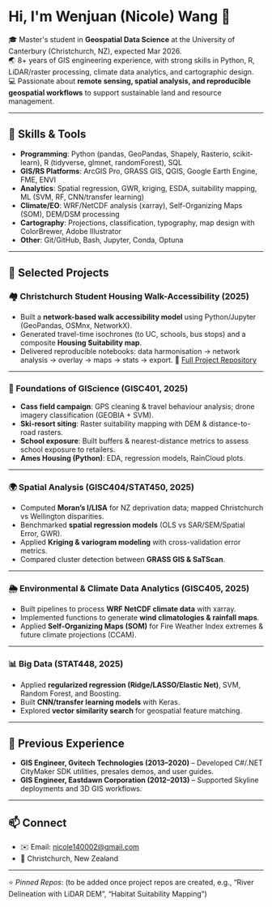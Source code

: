 # Hi, I'm Wenjuan (Nicole) Wang 👋

🎓 Master's student in **Geospatial Data Science** at the University of Canterbury (Christchurch, NZ), expected Mar 2026.  
🌏 8+ years of GIS engineering experience, with strong skills in Python, R, LiDAR/raster processing, climate data analytics, and cartographic design.  
💻 Passionate about **remote sensing, spatial analysis, and reproducible geospatial workflows** to support sustainable land and resource management.  

---

## 🔧 Skills & Tools
- **Programming**: Python (pandas, GeoPandas, Shapely, Rasterio, scikit-learn), R (tidyverse, glmnet, randomForest), SQL  
- **GIS/RS Platforms**: ArcGIS Pro, GRASS GIS, QGIS, Google Earth Engine, FME, ENVI  
- **Analytics**: Spatial regression, GWR, kriging, ESDA, suitability mapping, ML (SVM, RF, CNN/transfer learning)  
- **Climate/EO**: WRF/NetCDF analysis (xarray), Self-Organizing Maps (SOM), DEM/DSM processing  
- **Cartography**: Projections, classification, typography, map design with ColorBrewer, Adobe Illustrator  
- **Other**: Git/GitHub, Bash, Jupyter, Conda, Optuna  

---

## 📌 Selected Projects

### 🏘 Christchurch Student Housing Walk-Accessibility (2025)
- Built a **network-based walk accessibility model** using Python/Jupyter (GeoPandas, OSMnx, NetworkX).
- Generated travel-time isochrones (to UC, schools, bus stops) and a composite **Housing Suitability map**.
- Delivered reproducible notebooks: data harmonisation → network analysis → overlay → maps → stats → export.
🔗 [Full Project Repository](https://github.com/nicole140002-wang/student-housing-accessibility-christchurch)

---

### 🌲 Foundations of GIScience (GISC401, 2025)
- **Cass field campaign**: GPS cleaning & travel behaviour analysis; drone imagery classification (GEOBIA + SVM).  
- **Ski-resort siting**: Raster suitability mapping with DEM & distance-to-road rasters.  
- **School exposure**: Built buffers & nearest-distance metrics to assess school exposure to retailers.  
- **Ames Housing (Python)**: EDA, regression models, RainCloud plots.  

---

### 🌍 Spatial Analysis (GISC404/STAT450, 2025)
- Computed **Moran’s I/LISA** for NZ deprivation data; mapped Christchurch vs Wellington disparities.  
- Benchmarked **spatial regression models** (OLS vs SAR/SEM/Spatial Error, GWR).  
- Applied **Kriging & variogram modeling** with cross-validation error metrics.  
- Compared cluster detection between **GRASS GIS & SaTScan**.  

---

### 🌦 Environmental & Climate Data Analytics (GISC405, 2025)
- Built pipelines to process **WRF NetCDF climate data** with xarray.  
- Implemented functions to generate **wind climatologies & rainfall maps**.  
- Applied **Self-Organizing Maps (SOM)** for Fire Weather Index extremes & future climate projections (CCAM).  

---

### 📊 Big Data (STAT448, 2025)
- Applied **regularized regression (Ridge/LASSO/Elastic Net)**, SVM, Random Forest, and Boosting.  
- Built **CNN/transfer learning models** with Keras.  
- Explored **vector similarity search** for geospatial feature matching.  

---

## 💼 Previous Experience
- **GIS Engineer, Gvitech Technologies (2013–2020)** – Developed C#/.NET CityMaker SDK utilities, presales demos, and user guides.  
- **GIS Engineer, Eastdawn Corporation (2012–2013)** – Supported Skyline deployments and 3D GIS workflows.  

---

## 📫 Connect
- ✉️ Email: nicole140002@gmail.com  
- 📍 Christchurch, New Zealand  

---

⭐️ *Pinned Repos*: (to be added once project repos are created, e.g., “River Delineation with LiDAR DEM”, “Habitat Suitability Mapping”)  
